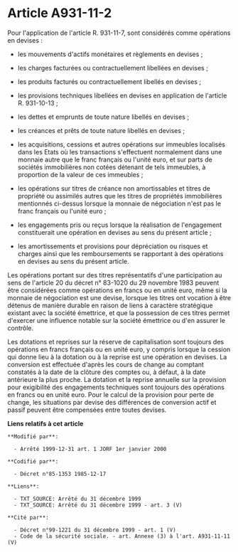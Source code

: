 # Article A931-11-2

Pour l'application de l'article R. 931-11-7, sont considérés comme opérations en devises :

- les mouvements d'actifs monétaires et règlements en devises ;

- les charges facturées ou contractuellement libellées en devises ;

- les produits facturés ou contractuellement libellés en devises ;

- les provisions techniques libellées en devises en application de l'article R. 931-10-13 ;

- les dettes et emprunts de toute nature libellés en devises ;

- les créances et prêts de toute nature libellés en devises ;

- les acquisitions, cessions et autres opérations sur immeubles localisés dans les Etats où les transactions s'effectuent
normalement dans une monnaie autre que le franc français ou l'unité euro, et sur parts de sociétés immobilières non cotées
détenant de tels immeubles, à proportion de la valeur de ces immeubles ;

- les opérations sur titres de créance non amortissables et titres de propriété ou assimilés autres que les titres de
propriétés immobilières mentionnés ci-dessus lorsque la monnaie de négociation n'est pas le franc français ou l'unité euro ;

- les engagements pris ou reçus lorsque la réalisation de l'engagement constituerait une opération en devises au sens du
présent article ;

- les amortissements et provisions pour dépréciation ou risques et charges ainsi que les remboursements se rapportant à des
opérations en devises au sens du présent article.

Les opérations portant sur des titres représentatifs d'une participation au sens de l'article 20 du décret n° 83-1020 du 29
novembre 1983 peuvent être considérées comme opérations en francs ou en unité euro, même si la monnaie de négociation est une
devise, lorsque les titres ont vocation à être détenus de manière durable en raison de liens à caractère stratégique existant
avec la société émettrice, et que la possession de ces titres permet d'exercer une influence notable sur la société émettrice
ou d'en assurer le contrôle.

Les dotations et reprises sur la réserve de capitalisation sont toujours des opérations en francs français ou en unité euro,
y compris lorsque la cession qui donne lieu à la dotation ou à la reprise est une opération en devises. La conversion est
effectuée d'après les cours de change au comptant constatés à la date de la clôture des comptes ou, à défaut, à la date
antérieure la plus proche. La dotation et la reprise annuelle sur la provision pour exigibilité des engagements techniques
sont toujours des opérations en francs ou en unité euro. Pour le calcul de la provision pour perte de change, les situations
par devise des différences de conversion actif et passif peuvent être compensées entre toutes devises.

**Liens relatifs à cet article**

	**Modifié par**:

	  - Arrêté 1999-12-31 art. 1 JORF 1er janvier 2000

	**Codifié par**:

	  - Décret n°85-1353 1985-12-17

	**Liens**:

	  - TXT_SOURCE: Arrêté du 31 décembre 1999
	  - TXT_SOURCE: Arrêté du 31 décembre 1999 - art. 3 (V)

	**Cité par**:

	  - Décret n°99-1221 du 31 décembre 1999 - art. 1 (V)
	  - Code de la sécurité sociale. - art. Annexe (3) à l'art. A931-11-11 (V)
